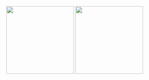 <div>
  <img height="180em" src="https://github-readme-stats.vercel.app/api?username=josueloboescale&show_icons=true&theme=radical&count_private=true&include_all_commits=true">
  <img height="180em" src="https://github-readme-stats.vercel.app/api/top-langs/?username=josueloboescale&layout=compact&langs_count=7&theme=radical">
</div>
